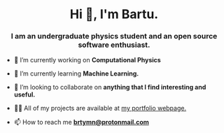 
<h1 align="center">Hi 👋, I'm Bartu.</h1>
<h3 align="center">I am an undergraduate physics student and an open source software enthusiast.</h3>

- 🔭 I’m currently working on **Computational Physics**

- 🌱 I’m currently learning **Machine Learning.**

- 👯 I’m looking to collaborate on **anything that I find interesting and useful.**

- 👨‍💻 All of my projects are available at [my portfolio webpage.](https://brtymn.github.io/)

- 📫 How to reach me **brtymn@protonmail.com**


